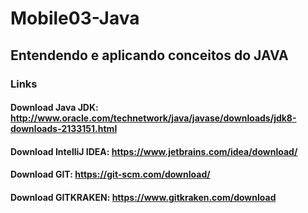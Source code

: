 # Mobile03-Java

## Entendendo e aplicando conceitos do JAVA 

### Links 
#### Download Java JDK: http://www.oracle.com/technetwork/java/javase/downloads/jdk8-downloads-2133151.html
#### Download IntelliJ IDEA: https://www.jetbrains.com/idea/download/
#### Download GIT: https://git-scm.com/download/
#### Download GITKRAKEN: https://www.gitkraken.com/download


